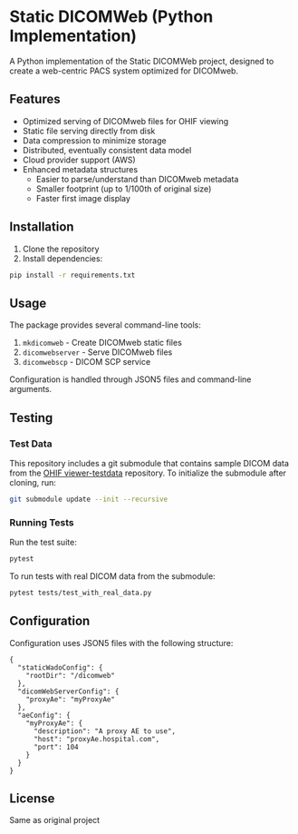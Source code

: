 # Static DICOMWeb (Python Implementation)

A Python implementation of the Static DICOMWeb project, designed to create a web-centric PACS system optimized for DICOMweb.

## Features

- Optimized serving of DICOMweb files for OHIF viewing
- Static file serving directly from disk
- Data compression to minimize storage
- Distributed, eventually consistent data model
- Cloud provider support (AWS)
- Enhanced metadata structures
  - Easier to parse/understand than DICOMweb metadata
  - Smaller footprint (up to 1/100th of original size)
  - Faster first image display

## Installation

1. Clone the repository
2. Install dependencies:
```bash
pip install -r requirements.txt
```

## Usage

The package provides several command-line tools:

1. `mkdicomweb` - Create DICOMweb static files
2. `dicomwebserver` - Serve DICOMweb files
3. `dicomwebscp` - DICOM SCP service

Configuration is handled through JSON5 files and command-line arguments.

## Testing

### Test Data

This repository includes a git submodule that contains sample DICOM data from the [OHIF viewer-testdata](https://github.com/OHIF/viewer-testdata) repository. To initialize the submodule after cloning, run:

```bash
git submodule update --init --recursive
```

### Running Tests

Run the test suite:
```bash
pytest
```

To run tests with real DICOM data from the submodule:
```bash
pytest tests/test_with_real_data.py
```

## Configuration

Configuration uses JSON5 files with the following structure:
```json5
{
  "staticWadoConfig": {
    "rootDir": "/dicomweb"
  },
  "dicomWebServerConfig": {
    "proxyAe": "myProxyAe"
  },
  "aeConfig": {
    "myProxyAe": {
      "description": "A proxy AE to use",
      "host": "proxyAe.hospital.com",
      "port": 104
    }
  }
}
```

## License

Same as original project
